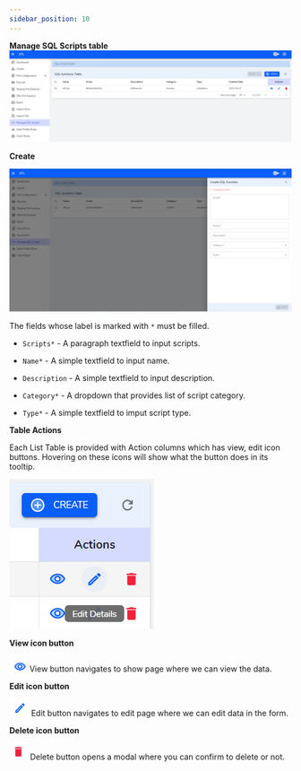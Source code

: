```yaml
---
sidebar_position: 10
---
```

**Manage SQL Scripts table**
![Client Create Form](./images/MAnageSqlScriptsPage.PNG)

**Create**

![Client Create Form](./images/MAnageSqlScriptsCreateForm.PNG)

The fields whose label is marked with `*` must be filled. 

- `Scripts*` - A paragraph textfield to input scripts.

-  `Name*` - A simple textfield to input name.

- `Description` - A simple textfield to input description.

- `Category*` - A dropdown that provides list of script category.

- `Type*` - A simple textfield to imput script type.


**Table Actions**

Each List Table is provided with Action columns which has view, edit icon buttons. Hovering on these icons will show what the button does in its tooltip.

![Table Actions](./images/DefaultActions.png)


**View icon button**

![View Icon Button](./images/viewIconBtn.PNG)    View button navigates to show page where we can view the data.

<!-- ![Client Show Page](./images/ClientShowPage.PNG) -->

**Edit icon button**

![Client Edit Button](./images/EditIconButton.PNG)   Edit button navigates to edit page where we can edit data in the form.

<!-- ![client Edit Page](./images/ClientEditPage.PNG) -->

**Delete icon button**

![Client Delete button](./images/DeleteButton.PNG)   Delete button opens a modal where you can confirm to delete or not.

<!-- ![Delete Modal open](./images/DeleteModalOpen.PNG) -->
